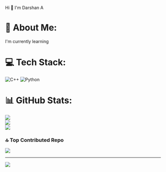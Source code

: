 Hi 👋 I'm Darshan A
# 💫 About Me:
I'm currently learning


# 💻 Tech Stack:
![C++](https://img.shields.io/badge/c++-%2300599C.svg?style=plastic&logo=c%2B%2B&logoColor=white) ![Python](https://img.shields.io/badge/python-3670A0?style=plastic&logo=python&logoColor=ffdd54)
# 📊 GitHub Stats:
![](https://github-readme-stats.vercel.app/api?username=Darshan0906&theme=default_repocard&hide_border=false&include_all_commits=true&count_private=true)<br/>
![](https://nirzak-streak-stats.vercel.app/?user=Darshan0906&theme=default_repocard&hide_border=false)<br/>
![](https://github-readme-stats.vercel.app/api/top-langs/?username=Darshan0906&theme=default_repocard&hide_border=false&include_all_commits=true&count_private=true&layout=compact)

### 🔝 Top Contributed Repo
![](https://github-contributor-stats.vercel.app/api?username=Darshan0906&limit=5&theme=vue-dark&combine_all_yearly_contributions=true)

---
[![](https://visitcount.itsvg.in/api?id=Darshan0906&icon=2&color=0)](https://visitcount.itsvg.in)

<!-- Proudly created with GPRM ( https://gprm.itsvg.in ) -->
